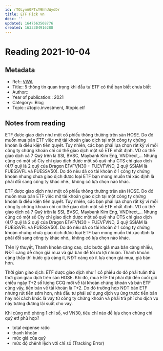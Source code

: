 ```yaml
---
id: rTQLymA0PTxY9hhUWydDr
title: ETF Pick vn
desc: ''
updated: 1647563568776
created: 1633304916288
---
```

# Reading 2021-10-04

## Metadata

- Ref:: [VWA](https://www.facebook.com/groups/CoVanTaichinhVietnam/posts/2932762823643176/)
- Title:: 5 thông tin quan trọng khi đầu tư ETF có thể bạn biết chưa biết
- Author:: 
- Year of publication:: 2021
- Category:: Blog
- Topic:: #topic.investment, #topic.etf

## Notes from reading

ETF được giao dịch như một cổ phiếu thông thường trên sàn HOSE. Do đó muốn mua bán ETF việc mở tài khoản giao dịch tại một công ty chứng khoán là điều kiện tiên quyết. Tuy nhiên, các bạn phải lựa chọn rất kỹ vì mỗi công ty chứng khoản chỉ có thể giao dịch một số ETF nhất định. VD có thể giao dịch cả 7 Quỹ trên là SSI, BVSC, Maybank Kim Eng, VNDirect,… Nhưng cũng có một số Cty chỉ giao dịch được một số quỹ như CTS chỉ giao dịch (4/7 quỹ là 2 quỹ của Dragon E1VFVN30 + FUEVFVND, 2 quỹ SSIAM là FUESSVFL và FUESSV50). Do đó nếu đã có tài khoản ở 1 công ty chứng khoán nhưng chưa giao dịch được loại ETF bạn mong muốn thì xác định là phải đổi sang công ty khác nhé., không có lựa chọn nào khác.

ETF được giao dịch như một cổ phiếu thông thường trên sàn HOSE. Do đó muốn mua bán ETF việc mở tài khoản giao dịch tại một công ty chứng khoán là điều kiện tiên quyết. Tuy nhiên, các bạn phải lựa chọn rất kỹ vì mỗi công ty chứng khoản chỉ có thể giao dịch một số ETF nhất định. VD có thể giao dịch cả 7 Quỹ trên là SSI, BVSC, Maybank Kim Eng, VNDirect,… Nhưng cũng có một số Cty chỉ giao dịch được một số quỹ như CTS chỉ giao dịch (4/7 quỹ là 2 quỹ của Dragon E1VFVN30 + FUEVFVND, 2 quỹ SSIAM là FUESSVFL và FUESSV50). Do đó nếu đã có tài khoản ở 1 công ty chứng khoán nhưng chưa giao dịch được loại ETF bạn mong muốn thì xác định là phải đổi sang công ty khác nhé., không có lựa chọn nào khác.

Trên lý thuyết, Thanh khoản càng cao, các bước giá mua bán càng nhiều, NĐT càng dễ chọn giá mua và giá bán để tối ưu lợi nhuận. Thanh khoản càng thấp thì bước giá càng ít, NĐT càng có ít lựa chọn giá mua, giá bán hơn.

Thời gian giao dịch: ETF được giao dịch như 1 cổ phiếu do đó phải tuân thủ thời gian giao dịch trên sàn HOSE. Khi đó, mua ETF thì phải đợi đến cuối giờ chiều ngày T+2 số lượng CCQ mới về tài khoản chứng khoán và bán ETF cũng vậy, tiền bán về tài khoản là T+2. Do đó trường hợp NĐT bán ETF nhưng rút tiền sớm hơn, nhà đầu tư phải sử dụng dịch vụ ứng trước tiền bán hay nói cách khác là vay từ công ty chứng khoán và phải trả phí cho dịch vụ này tương đương lãi suất cho vay.

Khi cùng mô phỏng 1 chỉ số, vd VN30, tiêu chí nào để lựa chọn chứng chỉ quỹ etf phù hợp?
- total expense ratio
- thanh khoản
- mức giá của quỹ
- mức độ chênh lệch với chỉ số (Tracking Error)

